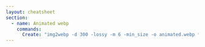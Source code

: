 ```yaml
---
layout: cheatsheet
section:
  - name: Animated webp
    commands:
      Create: "img2webp -d 300 -lossy -m 6 -min_size -o animated.webp *.jpg"
---
```

